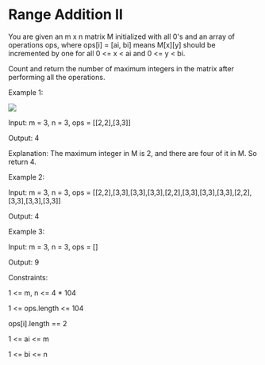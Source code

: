 # Range Addition II

You are given an m x n matrix M initialized with all 0's and an array of operations ops, where ops[i] = [ai, bi] means M[x][y] should be incremented by one for all 0 <= x < ai and 0 <= y < bi.

Count and return the number of maximum integers in the matrix after performing all the operations.

 

Example 1:

<img src="https://assets.leetcode.com/uploads/2020/10/02/ex1.jpg">

Input: m = 3, n = 3, ops = [[2,2],[3,3]]

Output: 4

Explanation: The maximum integer in M is 2, and there are four of it in M. So return 4.

Example 2:


Input: m = 3, n = 3, ops = [[2,2],[3,3],[3,3],[3,3],[2,2],[3,3],[3,3],[3,3],[2,2],[3,3],[3,3],[3,3]]

Output: 4

Example 3:

Input: m = 3, n = 3, ops = []

Output: 9
 

Constraints:

1 <= m, n <= 4 * 104

1 <= ops.length <= 104

ops[i].length == 2

1 <= ai <= m

1 <= bi <= n

